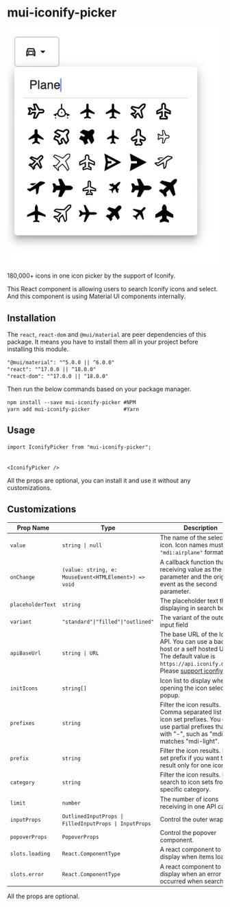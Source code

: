 # mui-iconify-picker

<p align="center">
	<a href="https://github.com/zUnicornShift/mui-iconify-picker">
			<img src="./screenshot.png" />
	</a>
</p>

180,000+ icons in one icon picker by the support of Iconify.

This React component is allowing users to search Iconify icons and select. And this component
is using Material UI components internally.

## Installation

The `react`, `react-dom` and `@mui/material` are peer dependencies of this package. It means
you have to install them all in your project before installing this module.

```
"@mui/material": "^5.0.0 || ^6.0.0"
"react": "^17.0.0 || ^18.0.0"
"react-dom": "^17.0.0 || ^18.0.0"
```

Then run the below commands based on your package manager.

```
npm install --save mui-iconify-picker #NPM
yarn add mui-iconify-picker           #Yarn
```

## Usage

```
import IconifyPicker from "mui-iconify-picker";


<IconifyPicker />
```

All the props are optional, you can install it and use it
without any customizations.

## Customizations

|     Prop Name     | Type                                                  | Description                      |
| ----------------- | ----------------------------------------------------- | -------------------------------- |
| `value`           | `string \| null`                                       | The name of the selected icon. Icon names must be in `"mdi:airplane"` format. |
| `onChange`        | `(value: string, e: MouseEvent<HTMLElement>) => void` | A callback function that receiving value as the first parameter and the original event as the second parameter. |
| `placeholderText` | `string`                                              | The placeholder text that displaying in search box |
| `variant`         | `"standard"\|"filled"\|"outlined"`                      | The variant of the outer input field |
| `apiBaseUrl`      | `string \| URL`                                        | The base URL of the Iconify API. You can use a backup host or a self hosted URL. The default value is `https://api.iconify.design`. Please [support iconfiy](https://iconify.design/sponsors/). |
| `initIcons`       | `string[]`                                            | Icon list to display when opening the icon selector popup. |
| `prefixes`        | `string`                                              | Filter the icon results. Comma separated list of icon set prefixes. You can use partial prefixes that end with "-", such as "mdi-" matches "mdi-light". |
| `prefix`          | `string`                                              | Filter the icon results.  Icon set prefix if you want to get result only for one icon set. |
| `category`        | `string`                                              | Filter the icon results. Limit search to icon sets from specific category. |
| `limit`           | `number`                                              | The number of icons receiving in one API call. |
| `inputProps`      | `OutlinedInputProps \| FilledInputProps \| InputProps`  | Control the outer wrapper. |
| `popoverProps`    | `PopoverProps`                                        | Control the popover component. |
| `slots.loading`   | `React.ComponentType`                                 | A react component to display when items loading |
| `slots.error`     | `React.ComponentType`                                 | A react component to display when an error occurred when searching |

All the props are optional.

